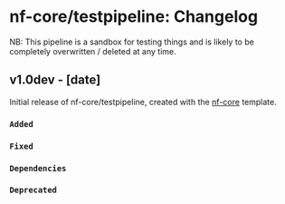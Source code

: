 # nf-core/testpipeline: Changelog

NB: This pipeline is a sandbox for testing things and is likely to be completely overwritten / deleted at any time.

## v1.0dev - [date]

Initial release of nf-core/testpipeline, created with the [nf-core](https://nf-co.re/) template.

### `Added`

### `Fixed`

### `Dependencies`

### `Deprecated`
